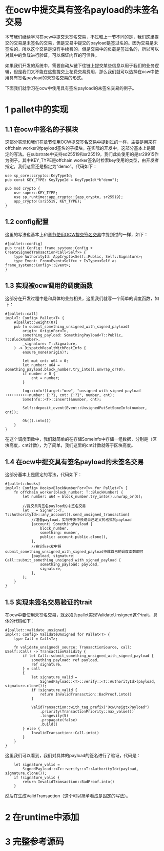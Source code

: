 # 在ocw中提交具有签名payload的未签名交易

本节我们继续学习在ocw中提交未签名交易，不过和上一节不同的是，我们这里提交的交易是未签名的交易，但是交易中提交的payload是签过名的。因为交易是未签名的，所以这个交易是没有手续费的，但是交易中的负载是签过名的，所以可以对其中的负载进行验证，可以保证内容的可信性。

如果我们开发的系统中，需要自动从链下往链上提交某些信息以用于我们的业务逻辑，但是我们又不能在这些提交上花费交易费用，那么我们就可以选择在ocw中使用具有签名payload的未签名交易的形式。

下面我们就学习在ocw中使用具有签名payload的未签名交易的例子。

# 1 pallet中的实现
## 1.1 在ocw中签名的子模块
这部分实现和我们在[章节使用OCW提交签名交易](8.9使用OCW提交签名交易.md)中提到过的一样，主要是用来在offchain worker对payload签名的子模块。在实际的开发中，这部分基本上是固定的写法。在substrate中支持ed25519和sr25519，我们此处使用的是sr29915作为例子。其中KEY_TYPE是offchain worker签名时检索key使用的类型，由开发者指定，我们这里还是指定为“demo”。代码如下：
```
use sp_core::crypto::KeyTypeId;
pub const KEY_TYPE: KeyTypeId = KeyTypeId(*b"demo");

pub mod crypto {
	use super::KEY_TYPE;
	use sp_runtime::app_crypto::{app_crypto, sr25519};
	app_crypto!(sr25519, KEY_TYPE);
}
```

## 1.2 config配置
这里的写法也基本上和[章节使用OCW提交签名交易](8.9使用OCW提交签名交易.md)中提到过的一样，如下：
```
#[pallet::config]
pub trait Config: frame_system::Config + CreateSignedTransaction<Call<Self>> {
	type AuthorityId: AppCrypto<Self::Public, Self::Signature>;
	type Event: From<Event<Self>> + IsType<<Self as frame_system::Config>::Event>;
}
```
## 1.3 实现被ocw调用的调度函数
这部分在开发过程中是和具体的业务相关，这里我们就写一个简单的调度函数，如下：
```
#[pallet::call]
impl<T: Config> Pallet<T> {
	#[pallet::weight(0)]
	pub fn submit_something_unsigned_with_signed_payload(
		origin: OriginFor<T>,
		something_payload: SomethingPayload<T::Public, T::BlockNumber>,
		_signature: T::Signature,
	) -> DispatchResultWithPostInfo {
		ensure_none(origin)?;

		let mut cnt: u64 = 0;
		let number: u64 = something_payload.block_number.try_into().unwrap_or(0);
		if number > 0 {
			cnt = number;
		}

		log::info!(target:"ocw", "unsigned with signed payload +++++++++++number: {:?}, cnt: {:?}", number, cnt);
		SomeInfo::<T>::insert(&number, cnt);

		Self::deposit_event(Event::UnsignedPutSetSomeInfo(number, cnt));

		Ok(().into())
	}
}
```
在这个调度函数中，我们就简单的在存储SomeInfo中存储一组数据，分别是（区块高度，cnt计数），为了简单，我们这里的cnt计数就等于区块高度。

## 1.4 在ocw中提交具有签名payload的未签名交易
这部分基本上是固定的写法，代码如下：
```
#[pallet::hooks]
impl<T: Config> Hooks<BlockNumberFor<T>> for Pallet<T> {
	fn offchain_worker(block_number: T::BlockNumber) {
		let number: u64 = block_number.try_into().unwrap_or(0);
                
		//提交具有签名payload的未签名交易
		let _ = Signer::<T, T::AuthorityId>::any_account().send_unsigned_transaction(
			//准备payload，实际开发中换成自己定义的格式的payload
			|account| SomethingPayload {
				block_number,
				something: number,
				public: account.public.clone(),
			},
			//在实际开发中将submit_something_unsigned_with_signed_payload换成自己的调度函数即可
			|payload, signature| Call::submit_something_unsigned_with_signed_payload {
				something_payload: payload,
				signature,
			},
		);
	}
}
```

## 1.5 实现未签名交易验证的trait
在ocw中要使用未签名交易，就必须为pallet实现ValidateUnsigned这个trait，具体的代码如下：
```
#[pallet::validate_unsigned]
impl<T: Config> ValidateUnsigned for Pallet<T> {
	type Call = Call<T>;

	fn validate_unsigned(_source: TransactionSource, call: &Self::Call) -> TransactionValidity {
		if let Call::submit_something_unsigned_with_signed_payload {
			something_payload: ref payload,
			ref signature,
		} = call
		{
			let signature_valid =
				SignedPayload::<T>::verify::<T::AuthorityId>(payload, signature.clone());
			if !signature_valid {
				return InvalidTransaction::BadProof.into()
			}

			ValidTransaction::with_tag_prefix("OcwUnsigtxPayload")
				.priority(TransactionPriority::max_value())
				.longevity(5)
				.propagate(false)
				.build()
		} else {
			InvalidTransaction::Call.into()
		}
	}
}
```
这里我们可以看到，我们对具体的payload的签名进行了验证，代码是：
```
	let signature_valid =
		SignedPayload::<T>::verify::<T::AuthorityId>(payload, signature.clone());
	if !signature_valid {
		return InvalidTransaction::BadProof.into()
	}
```
然后在生成ValidTransaction（这个可以简单看成是固定的写法）。


# 2 在runtime中添加

# 3 完整参考源码


